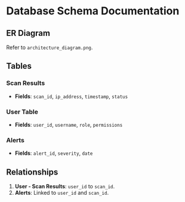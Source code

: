 # Database Schema Documentation

## ER Diagram
Refer to `architecture_diagram.png`.

## Tables
### Scan Results
- **Fields**: `scan_id`, `ip_address`, `timestamp`, `status`

### User Table
- **Fields**: `user_id`, `username`, `role`, `permissions`

### Alerts
- **Fields**: `alert_id`, `severity`, `date`

## Relationships
1. **User - Scan Results**: `user_id` to `scan_id`.
2. **Alerts**: Linked to `user_id` and `scan_id`.
